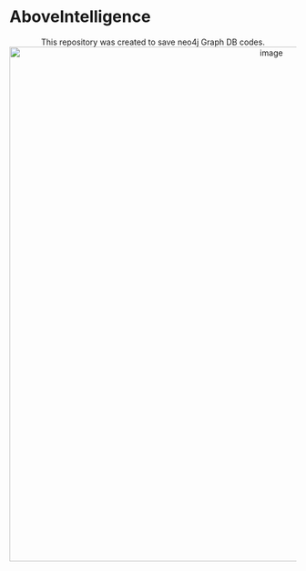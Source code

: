 # AboveIntelligence

<p align="center">
  This repository was created to save neo4j Graph DB codes.
  <img width="904" alt="image" src="https://github.com/jasonheesanglee/AboveIntelligence/assets/123557477/f0c753e8-0c7a-4df9-8af2-0d02d90370d2">
</p>
